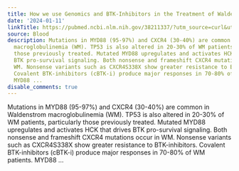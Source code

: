 ```yaml
---
title: How we use Genomics and BTK-Inhibitors in the Treatment of Waldenstrom Macroglobulinemia
date: '2024-01-11'
linkTitle: https://pubmed.ncbi.nlm.nih.gov/38211337/?utm_source=curl&utm_medium=rss&utm_campaign=journals&utm_content=7603509&fc=None&ff=20240112170537&v=2.18.0
source: Blood
description: Mutations in MYD88 (95-97%) and CXCR4 (30-40%) are common in Waldenstrom
  macroglobulinemia (WM). TP53 is also altered in 20-30% of WM patients, particularly
  those previously treated. Mutated MYD88 upregulates and activates HCK that drives
  BTK pro-survival signaling. Both nonsense and frameshift CXCR4 mutations occur in
  WM. Nonsense variants such as CXCR4S338X show greater resistance to BTK-inhibitors.
  Covalent BTK-inhibitors (cBTK-i) produce major responses in 70-80% of WM patients.
  MYD88 ...
disable_comments: true
---
```

Mutations in MYD88 (95-97%) and CXCR4 (30-40%) are common in Waldenstrom macroglobulinemia (WM). TP53 is also altered in 20-30% of WM patients, particularly those previously treated. Mutated MYD88 upregulates and activates HCK that drives BTK pro-survival signaling. Both nonsense and frameshift CXCR4 mutations occur in WM. Nonsense variants such as CXCR4S338X show greater resistance to BTK-inhibitors. Covalent BTK-inhibitors (cBTK-i) produce major responses in 70-80% of WM patients. MYD88 ...